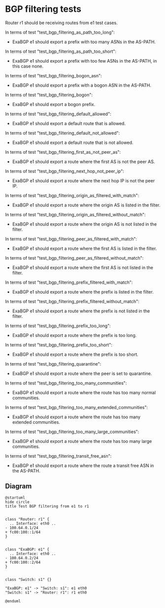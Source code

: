 # BGP filtering tests

Router r1 should be receiving routes from e1 test cases.


In terms of test "test_bgp_filtering_as_path_too_long":
- ExaBGP e1 should export a prefix with too many ASNs in the AS-PATH.

In terms of test "test_bgp_filtering_as_path_too_short":
- ExaBGP e1 should export a prefix with too few ASNs in the AS-PATH, in this case none.

In terms of test "test_bgp_filtering_bogon_asn":
- ExaBGP e1 should export a prefix with a bogon ASN in the AS-PATH.

In terms of test "test_bgp_filtering_bogon":
- ExaBGP e1 should export a bogon prefix.

In terms of test "test_bgp_filtering_default_allowed":
- ExaBGP e1 should export a default route that is allowed.

In terms of test "test_bgp_filtering_default_not_allowed":
- ExaBGP e1 should export a default route that is not allowed.

In terms of test "test_bgp_filtering_first_as_not_peer_as":
- ExaBGP e1 should export a route where the first AS is not the peer AS.

In terms of test "test_bgp_filtering_next_hop_not_peer_ip":
- ExaBGP e1 should export a route where the next hop IP is not the peer IP.

In terms of test "test_bgp_filtering_origin_as_filtered_with_match":
- ExaBGP e1 should export a route where the origin AS is listed in the filter.

In terms of test "test_bgp_filtering_origin_as_filtered_without_match":
- ExaBGP e1 should export a route where the origin AS is not listed in the filter.

In terms of test "test_bgp_filtering_peer_as_filtered_with_match":
- ExaBGP e1 should export a route where the first AS is listed in the filter.

In terms of test "test_bgp_filtering_peer_as_filtered_without_match":
- ExaBGP e1 should export a route where the first AS is not listed in the filter.

In terms of test "test_bgp_filtering_prefix_filtered_with_match":
- ExaBGP e1 should export a route where the prefix is listed in the filter.

In terms of test "test_bgp_filtering_prefix_filtered_without_match":
- ExaBGP e1 should export a route where the prefix is not listed in the filter.

In terms of test "test_bgp_filtering_prefix_too_long":
- ExaBGP e1 should export a route where the prefix is too long.

In terms of test "test_bgp_filtering_prefix_too_short":
- ExaBGP e1 should export a route where the prefix is too short.

In terms of test "test_bgp_filtering_quarantine":
- ExaBGP e1 should export a route where the peer is set to quarantine.

In terms of test "test_bgp_filtering_too_many_communities":
- ExaBGP e1 should export a route where the route has too many normal communities.

In terms of test "test_bgp_filtering_too_many_extended_communities":
- ExaBGP e1 should export a route where the route has too many extended communities.

In terms of test "test_bgp_filtering_too_many_large_communities":
- ExaBGP e1 should export a route where the route has too many large communities.

In terms of test "test_bgp_filtering_transit_free_asn":
- ExaBGP e1 should export a route where the route a transit free ASN in the AS-PATH.


## Diagram

```plantuml
@startuml
hide circle
title Test BGP filtering from e1 to r1


class "Router: r1" {
  .. Interface: eth0 ..
- 100.64.0.1/24
+ fc00:100::1/64
}


class "ExaBGP: e1" {
  .. Interface: eth0 ..
- 100.64.0.2/24
+ fc00:100::2/64
}


class "Switch: s1" {}

"ExaBGP: e1" -> "Switch: s1": e1 eth0
"Switch: s1" -> "Router: r1": r1 eth0

@enduml
```
